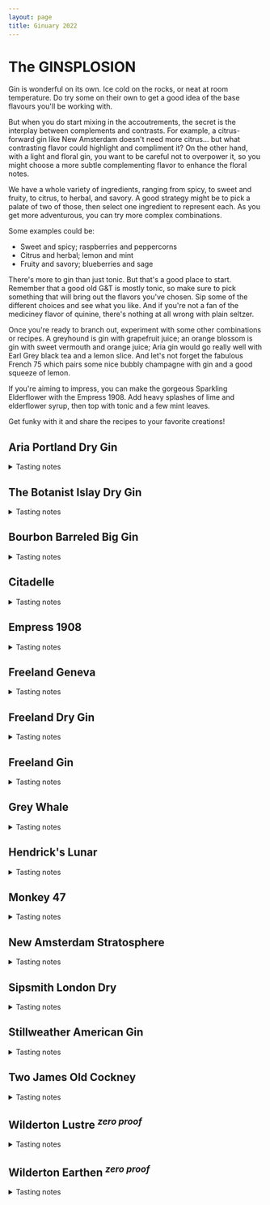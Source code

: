 ```yaml
---
layout: page
title: Ginuary 2022
---
```


<style>
summary {
  cursor: pointer;
  outline: none;
}
summary + img {
  float: right;
  max-height: 225px;
  max-width: 225px;
}
h2 {
  clear: both;
}
</style>

# The GINSPLOSION

Gin is wonderful on its own. Ice cold on the rocks, or neat at room temperature. Do try some on their own to get a good
idea of the base flavours you'll be working with.

But when you do start mixing in the accoutrements, the secret is the interplay between complements and contrasts. For
example, a citrus-forward gin like New Amsterdam doesn't need more citrus... but what contrasting flavor could highlight
and compliment it? On the other hand, with a light and floral gin, you want to be careful not to overpower it, so you
might choose a more subtle complementing flavor to enhance the floral notes.

We have a whole variety of ingredients, ranging from spicy, to sweet and fruity, to citrus, to herbal, and savory. A
good strategy might be to pick a palate of two of those, then select one ingredient to represent each. As you get more
adventurous, you can try more complex combinations.

Some examples could be:

* Sweet and spicy; raspberries and peppercorns
* Citrus and herbal; lemon and mint
* Fruity and savory; blueberries and sage

There's more to gin than just tonic. But that's a good place to start. Remember that a good old G&T is mostly tonic, so
make sure to pick something that will bring out the flavors you've chosen. Sip some of the different choices and see what
you like. And if you're not a fan of the mediciney flavor of quinine, there's nothing at all wrong with plain seltzer.

Once you're ready to branch out, experiment with some other combinations or recipes. A greyhound is gin with grapefruit
juice; an orange blossom is gin with sweet vermouth and orange juice; Aria gin would go really well with Earl Grey black
tea and a lemon slice. And let's not forget the fabulous French 75 which pairs some nice bubbly champagne with gin and
a good squeeze of lemon.

If you're aiming to impress, you can make the gorgeous Sparkling Elderflower with the Empress 1908. Add heavy splashes
of lime and elderflower syrup, then top with tonic and a few mint leaves.

Get funky with it and share the recipes to your favorite creations!

## Aria Portland Dry Gin
<details>
  <summary>Tasting notes</summary>
  <img src="/assets/images/gins/aria.jpg">
  Aria is full bodied and boldly aromatic. Juniper is up front—obvious on the first nosing and initially on the palate. Underneath the juniper, layers of bright citrus, earthy undertones, floral highlights and subtle spicy notes reveal themselves, both on the nose and palate, though none are overpowering. All of the layers of flavor are balanced. The pristine Bull Run water use to cut Aria after distillation provides a rich, creamy mouthfeel. The finish is long and soft.
</details>

## The Botanist Islay Dry Gin
<details>
  <summary>Tasting notes</summary>
  <img src="/assets/images/gins/botanist.png">
  The Botanist is famed for its versatility and complexity. Its 31 botanical ingredients mean there’s a wealth of subtle flavours that drinkers and bartenders can go on to pull out according to their preference.
</details>

## Bourbon Barreled Big Gin
<details>
  <summary>Tasting notes</summary>
  <img src="/assets/images/gins/big_gin_bourbon.jpg">
  Warm and woody with a hint of spice and notes of juniper turned up just right, Bourbon Barreled Big Gin is crafted for the curious. It's rested for 6 months in once-used bourbon barrels from Heaven Hill Distillery, so their flagship is enriched with flavors of vanilla, charred oak and tannins.

  Bourbon Barreled Big Gin will highlight the smokiness of grilled dishes. Try it with salmon or pork, and grilled garden veggies like carrots or asparagus.
</details>

## Citadelle
<details>
  <summary>Tasting notes</summary>
  <img src="/assets/images/gins/citadelle.png">
  In the southwest, there is first of all the sun. Then there is the sea, then the junipers, with which we make Citadelle Gin. Citadelle is a castle gin made using an open flame Pot Still distillation process.
</details>

## Empress 1908
<details>
  <summary>Tasting notes</summary>
  <img src="/assets/images/gins/empress.png">
  On top of traditional botanicals, Victoria Distillers adds a signature blend of black tea served at the Empress Hotel and butterfly pea blossom, an exotic herb that balances the traditional citrus notes of gin with a warm herbal earthiness, and gives the gin its natural indigo colour. Empress 1908’s combination of exquisite taste, delicate aroma, soft texture, and remarkable presentation provide the perfect base for a new aesthetic of cocktail creation and enjoyment.
</details>

## Freeland Geneva
<details>
  <summary>Tasting notes</summary>
  <img src="/assets/images/gins/freeland_geneva.png">
  Inspired by genever, the Dutch grandmother of gin, Freeland’s Geneva showcases Oregon grown rye with an array of sultry and savory botanicals. A rich grain backbone heightened by peaks of alluring spice and hints of Willamette Valley hazelnuts. Enjoy neat or stirred into a classic whiskey cocktail. Geneva is hand-crafted grain to glass in Portland, Oregon.

  Rich layered rye and buckwheat with undertones of hazelnut, juniper and spice with a lengthy and contemplative finish.
</details>

## Freeland Dry Gin
<details>
  <summary>Tasting notes</summary>
  <img src="/assets/images/gins/freeland_dry.jpg">
  Freeland Spirits Dry Gin is a London Dry-style dry gin distilled in Portland, Oregon. For all you rebels defying the odds and breaking through the glass ceilings, we created a Navy Strength Gin, because strong gals deserve strong gin. The aromatics are concentrated and bold, tickling the senses with hints of spice, citrus peel, and the ever present juniper berry. Our women owned and operated distillery offers the best of the Pacific Northwest in every sip.

  Leads with juniper and is backed up with notes of pine forest, mulled spices, green olive and a hint of citrus.
</details>

## Freeland Gin
<details>
  <summary>Tasting notes</summary>
  <img src="/assets/images/gins/freeland_gin.png">
  Freeland Spirits Gin is small batch crafted using a unique blend of traditional heat distillation along with vacuum distillation, which allows us to use fresh, Pacific Northwest ingredients. Fresh herbal essences of rosemary, mint and crisp cucumber lift the nose. Grapefruit and lemon peel brighten the brisk juniper and bold spice. Pink peppercorn, coriander and star anise mingle with 10 additional dried botanicals in the copper pot still.

  Layered spice balanced by freshness, strikingly smooth texture, rounded body.
</details>

## Grey Whale
<details>
  <summary>Tasting notes</summary>
  <img src="/assets/images/gins/grey_whale.jpg">
  Citrus, with lemony notes, hints of mint and evergreen inspired pine. As it sits, a warming, earthy nuttiness begins to emerge. A faint nuttiness with gentle echoes of mint on the entry. Pine-forward juniper mid-palate echoes both juniper and fir needles. Slightly sweet, the botanicals evoke a texture and richness to the palate.

  A good suggestion is to take any vodka cocktail recipe and replace the vodka with Gray Whale Gin. Suddenly, your tasteless cocktail is interesting.
</details>

## Hendrick's Lunar
<details>
  <summary>Tasting notes</summary>
  <img src="/assets/images/gins/hendricks_lunar.png">
  Hendrick's Lunar is a delightfully smooth and alluring gin that is rich with night blooming floral essence, offering a delicate balance of warm baked spices, and finished with a crisp burst of citrus. LUNAR is best enjoyed during casual nights at home and is a curious companion for sundowners and starry nights with friends.
</details>

## Monkey 47
<details>
  <summary>Tasting notes</summary>
  <img src="/assets/images/gins/monkey47.jpg">
  Fresh and fruity, with a lot of complicated nuance. There’s two levels on which you can enjoy this spirit: firstly, you can just appreciate the way it blends together to create a single powerful presence. Secondly, you can sit down as if to study it and probe the way this myriad of botanicals unravel on your palate.

  The palate starts with some minty, herbal notes. Herbaceous juniper, blackthorne, lavender and an acute resiny pine note that comes across as more spruce/rosemary. As the taste progresses, we get peppery, vegetal notes, harmoniously entwined as if a single botanical.
</details>

## New Amsterdam Stratosphere
<details>
  <summary>Tasting notes</summary>
  <img src="/assets/images/gins/new_amsterdam.png">
  This is a citrus-forward gin with a crisp, clean taste. Enjoy in a classic Gin & Tonic with citrus notes of orange and lime.
</details>

## Sipsmith London Dry
<details>
  <summary>Tasting notes</summary>
  <img src="/assets/images/gins/sipsmith.png">
  Floral, summer meadow notes, followed by mellow rounded juniper and zesty, citrus freshness. Reveals lemon tart & orange marmalade, before all the flavours harmonise.
</details>

## Stillweather American Gin
<details>
  <summary>Tasting notes</summary>
  <img src="/assets/images/gins/stillweather.jpg">
  London Dry meets the New World. A bold yet utterly smooth 90.8 proof Gin built on a London Dry style base of Juniper berries and Coriander, big Orange Citrus follow with clean Pepper to back up this very well layered Spirit. Pour this Gin over ice and enjoy it as a sipper, or use it in amazing cocktails! This Award winning Gin is very versatile and keeps you engaged from start to finish.
</details>

## Two James Old Cockney
<details>
  <summary>Tasting notes</summary>
  <img src="/assets/images/gins/two_james.png">
  Old Cockney is a contemporary style gin crafted from a base of organic winter wheat. The botanical blend of coriander and orange peel provide nice floral and citrus aromas and flavors, which are balanced by spice from black peppercorn and earthy elements from orris root, angelica root and gentian root. Our gin possesses heavy juniper, but pine notes serve as an undertone in the flavor profile. The result is a dry, smooth gin with a unique but harmonious balance of flavors—a true cocktail connoisseur’s gin.
</details>

## Wilderton Lustre <sup>*zero proof*</sup>
<details>
  <summary>Tasting notes</summary>
  <img src="/assets/images/gins/wilderton_lustre.png">
  Bitter orange, tarragon, and lavender combine for citrus, herbaceous, and ﬂoral notes. Bright, tangy, and lush with a long-lasting finish.

  Pairs well with Coconut Water, Iced Tea, Lemon/Lime, Egg White, Berry, Pineapple, Lavender, Tarragon
</details>

## Wilderton Earthen <sup>*zero proof*</sup>
<details>
  <summary>Tasting notes</summary>
  <img src="/assets/images/gins/wilderton_earthen.jpg">
  White peppercorn, pine-smoked tea and cardamom combine for notes of exotic spices, wood, and smoke. Robust, sultry, and warm with a lingering finish.

  Pairs well with orange juice, apple cider, ginger beer, warm tea, coffee, cream, mint, cherry.
</details>

<br style="clear: both;" />
